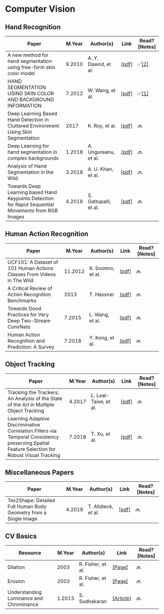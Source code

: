 # Computer Vision

## Hand Recognition
Paper | M.Year | Author(s) | Link | Read? [Notes]
--- | --- | --- | --- | ---
A new method for hand segmentation using free-form skin color model | 9.2010 | A. Y. Dawod, et al. | [[pdf]](https://ieeexplore-ieee-org.ezp.lib.rochester.edu/stamp/stamp.jsp?tp=&arnumber=5579466) | ✅[[2]](https://github.com/Benned-H/Reading_List/blob/master/Notes/Hand_Recognition.ipynb)
HAND SEGMENTATION USING SKIN COLOR AND BACKGROUND INFORMATION | 7.2012 | W. Wang, et al. | [[pdf]](https://ieeexplore.ieee.org/stamp/stamp.jsp?tp=&arnumber=6359584) | ✅[[1]](https://github.com/Benned-H/Reading_List/blob/master/Notes/Hand_Recognition.ipynb)
Deep Learning Based Hand Detection in Cluttered Environment Using Skin Segmentation | 2017 | K. Roy, et al. | [[pdf]](https://ieeexplore.ieee.org/stamp/stamp.jsp?tp=&arnumber=8265291) | 🔜
Deep Learning for hand segmentation in complex backgrounds | 1.2018 | A. Ungureanu, et al. | [[pdf]](https://ieeexplore.ieee.org/stamp/stamp.jsp?tp=&arnumber=8326319) | 🔜
Analysis of Hand Segmentation in the Wild | 3.2018 | A. U. Khan, et al. | [[pdf]](https://arxiv.org/pdf/1803.03317v2.pdf) | 🔜
Towards Deep Learning based Hand Keypoints Detection for Rapid Sequential Movements from RGB Images | 4.2018 | S. Gattupalli, et al. | [[pdf]](https://arxiv.org/pdf/1804.01174.pdf) | 🔜

## Human Action Recognition
Paper | M.Year | Author(s) | Link | Read? [Notes]
--- | --- | --- | --- | ---
UCF101: A Dataset of 101 Human Actions Classes From Videos in The Wild | 11.2012 | K. Soomro, et al. | [[pdf]](https://www.crcv.ucf.edu/papers/UCF101_CRCV-TR-12-01.pdf) | 🔜
A Critical Review of Action Recognition Benchmarks | 2013 | T. Hassner | [[pdf]](https://www.cv-foundation.org/openaccess/content_cvpr_workshops_2013/W01/papers/Hassner_A_Critical_Review_2013_CVPR_paper.pdf) | 🔜
Towards Good Practices for Very Deep Two-Stream ConvNets | 7.2015 | L. Wang, et al. | [[pdf]](https://arxiv.org/pdf/1507.02159v1.pdf) | 🔜
Human Action Recognition and Prediction: A Survey | 7.2018 | Y. Kong, et al. | [[pdf]](https://arxiv.org/pdf/1806.11230.pdf) | 🔜

## Object Tracking
Paper | M.Year | Author(s) | Link | Read? [Notes]
--- | --- | --- | --- | ---
Tracking the Trackers: An Analysis of the State of the Art in Multiple Object Tracking | 4.2017 | L. Leal-Taixe, et al. | [[pdf]](https://arxiv.org/pdf/1704.02781.pdf) | 🔜
Learning Adaptive Discriminative Correlation Filters via Temporal Consistency preserving Spatial Feature Selection for Robust Visual Tracking | 7.2018 | T. Xu, et al. | [[pdf]](https://arxiv.org/pdf/1807.11348.pdf) | 🔜

## Miscellaneous Papers
Paper | M.Year | Author(s) | Link | Read? [Notes]
--- | --- | --- | --- | ---
Tex2Shape: Detailed Full Human Body Geometry from a Single Image | 4.2019 | T. Alldieck, et al. | [[pdf]](https://arxiv.org/pdf/1904.08645.pdf) | 🔜

## CV Basics
Resource | M.Year | Author(s) | Link | Read? [Notes]
--- | --- | --- | --- | ---
Dilation | 2003 | R. Fisher, et al. | [[Page]](https://homepages.inf.ed.ac.uk/rbf/HIPR2/dilate.htm) | 🔜
Erosion | 2003 | R. Fisher, et al. | [[Page]](https://homepages.inf.ed.ac.uk/rbf/HIPR2/erode.htm) | 🔜
Understanding Luminance and Chrominance | 1.2013 | S. Sudhakaran | [[Article]](https://wolfcrow.com/understanding-luminance-and-chrominance/) | 🔜
